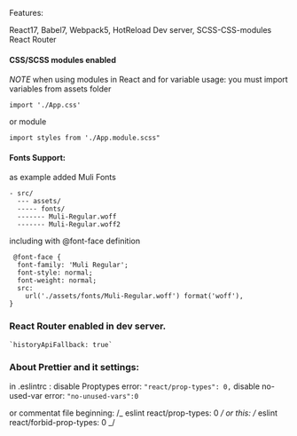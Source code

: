 Features:

React17, Babel7, Webpack5, HotReload Dev server, SCSS-CSS-modules React Router

#### CSS/SCSS modules enabled

_NOTE_
when using modules in React and for variable usage: you must import variables from assets folder

`import './App.css'`

or module

`import styles from './App.module.scss"`

#### Fonts Support:

as example added Muli Fonts

```
- src/
  --- assets/
  ----- fonts/
  ------- Muli-Regular.woff
  ------- Muli-Regular.woff2

```

including with @font-face definition

```
 @font-face {
  font-family: 'Muli Regular';
  font-style: normal;
  font-weight: normal;
  src:
    url('./assets/fonts/Muli-Regular.woff') format('woff'),
}
```

### React Router enabled in dev server.

    `historyApiFallback: true`

### About Prettier and it settings:

in .eslintrc :
disable Proptypes error:
`"react/prop-types": 0,`
disable no-used-var error:
`"no-unused-vars":0`

or commentat file beginning:
/_ eslint react/prop-types: 0 _/
or this:
/_ eslint react/forbid-prop-types: 0 _/

```

```
